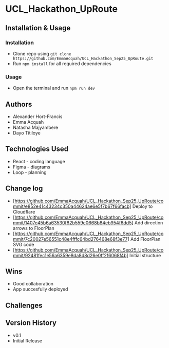 # UCL_Hackathon_UpRoute

## Installation & Usage
### Installation
* Clone repo using `git clone https://github.com/EmmaAcquah/UCL_Hackathon_Sep25_UpRoute.git`
* Run `npm install` for all required dependencies 

### Usage
* Open the terminal and run `npm run dev`

## Authors
* Alexander Hort-Francis
* Emma Acquah 
* Natasha Majyambere
* Dayo Titiloye

## Technologies Used
* React - coding language
* Figma - diagrams
* Loop - planning

## Change log
* [https://github.com/EmmaAcquah/UCL_Hackathon_Sep25_UpRoute/commit/e852e41c43234c350a44624ae6e5f7b67f66facb] Deploy to Cloudflare
* [https://github.com/EmmaAcquah/UCL_Hackathon_Sep25_UpRoute/commit/1407e45b6a63530f82b559e0668b84eb954f6dd5] Add direction arrows to FloorPlan
* [https://github.com/EmmaAcquah/UCL_Hackathon_Sep25_UpRoute/commit/7c20027e56551c48e4fffc64bd276468e68f3e77] Add FloorPlan SVG code
* [https://github.com/EmmaAcquah/UCL_Hackathon_Sep25_UpRoute/commit/92481fec1e56a6359e8da8d8d26e0ff2f6068f4b] Initial structure
## Wins
* Good collaboration
* App succesfully deployed

## Challenges

## Version History
* v0.1
* Initial Release